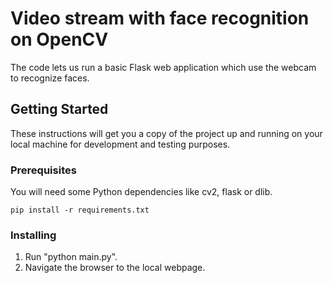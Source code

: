 # Video stream with face recognition on OpenCV

The code lets us run a basic Flask web application which use the webcam to recognize faces.   

## Getting Started

These instructions will get you a copy of the project up and running on your local machine for development and testing purposes. 

### Prerequisites

You will need some Python dependencies like cv2, flask or dlib. 

```
pip install -r requirements.txt
```

### Installing

1. Run "python main.py".
2. Navigate the browser to the local webpage.
